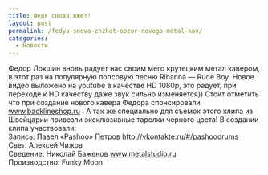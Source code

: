 ```yaml
---
title: Федя снова жжет!
layout: post
permalink: /fedya-snova-zhzhet-obzor-novogo-metal-kav/
categories:
  - Новости
---
```

Федор Локшин вновь радует нас своим мего крутецким метал кавером, в этот раз на популярную попсовую песню Rihanna &#8212; Rude Boy. Новое видео выложено на youtube в качестве HD 1080p, это радует, при переходе к HD качеству даже звук сильно изменяется)) Стоит отметить что при создание нового кавера Федора спонсировали www.backlineshop.ru . А так же специально для съемок этого клипа из Швейцарии привезли эксклюзивные тарелки черного цвета! В создании клипа участвовали:  
Запись: Павел &#171;Pashoo&#187; Петров http://vkontakte.ru/#/pashoodrums  
Свет: Алексей Чижов  
Сведение: Николай Баженов www.metalstudio.ru  
Производство: Funky Moon